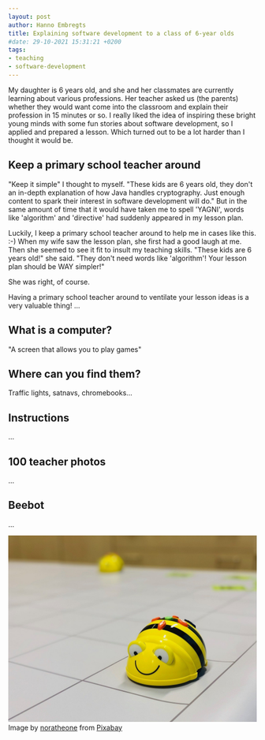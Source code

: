```yaml
---
layout: post
author: Hanno Embregts
title: Explaining software development to a class of 6-year olds
#date: 29-10-2021 15:31:21 +0200
tags: 
- teaching
- software-development
---
```


My daughter is 6 years old, and she and her classmates are currently learning about various professions. Her teacher asked us (the parents) whether they would want come into the classroom and explain their profession in 15 minutes or so. I really liked the idea of inspiring these bright young minds with some fun stories about software development, so I applied and prepared a lesson. Which turned out to be a lot harder than I thought it would be.

## Keep a primary school teacher around

"Keep it simple" I thought to myself. "These kids are 6 years old, they don't an in-depth explanation of how Java handles cryptography. Just enough content to spark their interest in software development will do." But in the same amount of time that it would have taken me to spell 'YAGNI', words like 'algorithm' and 'directive' had suddenly appeared in my lesson plan.

Luckily, I keep a primary school teacher around to help me in cases like this. :-) When my wife saw the lesson plan, she first had a good laugh at me. Then she seemed to see it fit to insult my teaching skills. "These kids are 6 years old!" she said. "They don't need words like 'algorithm'! Your lesson plan should be WAY simpler!"

She was right, of course. 

Having a primary school teacher around to ventilate your lesson ideas is a very valuable thing!
...

## What is a computer?

"A screen that allows you to play games"

## Where can you find them?

Traffic lights, satnavs, chromebooks...

## Instructions

...

## 100 teacher photos

...

## Beebot

...

![A Beebot](bee-bot2.jpg)
Image by <a href="https://pixabay.com/users/noratheone-7789308/?utm_source=link-attribution&amp;utm_medium=referral&amp;utm_campaign=image&amp;utm_content=4096410">noratheone</a> from <a href="https://pixabay.com/?utm_source=link-attribution&amp;utm_medium=referral&amp;utm_campaign=image&amp;utm_content=4096410">Pixabay</a>

